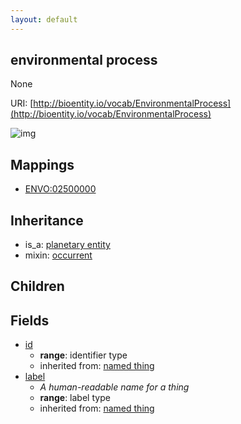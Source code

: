 ```yaml
---
layout: default
---
```


## environmental process


None

URI: [http://bioentity.io/vocab/EnvironmentalProcess](http://bioentity.io/vocab/EnvironmentalProcess)


![img](http://yuml.me/diagram/nofunky/class/%5Bplanetary%20entity%5D%5E-%5Benvironmental%20process%5D)
## Mappings

 * [ENVO:02500000](http://purl.obolibrary.org/obo/ENVO_02500000)

## Inheritance

 *  is_a: [planetary entity](PlanetaryEntity.html)
 *  mixin: [occurrent](Occurrent.html)

## Children



## Fields

 * [id](id.html)
    * __range__: identifier type
    * inherited from: [named thing](NamedThing.html)
 * [label](label.html)
    * _A human-readable name for a thing_
    * __range__: label type
    * inherited from: [named thing](NamedThing.html)
